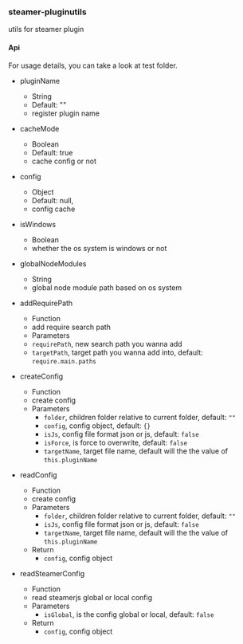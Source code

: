 ### steamer-pluginutils
utils for steamer plugin

#### Api

For usage details, you can take a look at test folder. 

- pluginName
	- String
	- Default: ""
	- register plugin name

- cacheMode
	- Boolean
	- Default: true
	- cache config or not

- config
	- Object
	- Default: null,
	- config cache

- isWindows
	- Boolean
	- whether the os system is windows or not

- globalNodeModules
	- String
	- global node module path based on os system

- addRequirePath
	- Function
	- add require search path
	- Parameters
	- `requirePath`, new search path you wanna add
	- `targetPath`, target path you wanna add into, default: `require.main.paths`

- createConfig
	- Function
	- create config
	- Parameters
		- `folder`, children folder relative to current folder, default: `""`
		- `config`, config object, default: `{}`
		- `isJs`, config file format json or js, default: `false`
		- `isForce`, is force to overwrite, default: `false`
		- `targetName`, target file name, default will the the value of `this.pluginName`

- readConfig
	- Function
	- create config
	- Parameters
		- `folder`, children folder relative to current folder, default: `""`
 		- `isJs`, config file format json or js, default: `false`
 		- `targetName`, target file name, default will the the value of `this.pluginName`
 	- Return
 		- `config`, config object

- readSteamerConfig
	- Function
	- read steamerjs global or local config
	- Parameters
		- `isGlobal`, is the config global or local, default: `false`
	- Return 
		- `config`, config object

